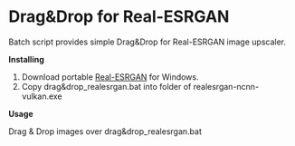 # Drag&Drop for Real-ESRGAN

Batch script provides simple Drag&Drop for Real-ESRGAN image upscaler.

**Installing**
1. Download portable [Real-ESRGAN](https://github.com/xinntao/Real-ESRGAN) for Windows.
2. Copy drag&drop_realesrgan.bat into folder of realesrgan-ncnn-vulkan.exe

**Usage**

Drag & Drop images over drag&drop_realesrgan.bat